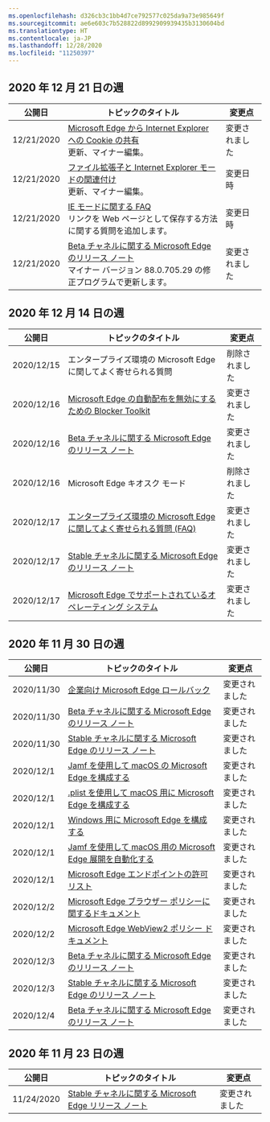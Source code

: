 ```yaml
---
ms.openlocfilehash: d326cb3c1bb4d7ce792577c025da9a73e985649f
ms.sourcegitcommit: ae6e603c7b528822d8992909939435b3130604bd
ms.translationtype: HT
ms.contentlocale: ja-JP
ms.lasthandoff: 12/28/2020
ms.locfileid: "11250397"
---
```

<!-- This file is generated automatically each week. Changes made to this file will be overwritten.-->

## 2020 年 12 月 21 日の週

| 公開日 |トピックのタイトル | 変更点 |
|------|------------|--------|
| 12/21/2020 | [Microsoft Edge から Internet Explorer への Cookie の共有](/DeployEdge/edge-ie-mode-add-guidance-cookieshare)<br>更新、マイナー編集。 | 変更されました |
| 12/21/2020 | [ファイル拡張子と Internet Explorer モードの関連付け](/DeployEdge/edge-ie-mode-add-guidance-filetype-associations)<br>更新、マイナー編集。 | 変更日時 |
| 12/21/2020 | [IE モードに関する FAQ](/DeployEdge/edge-ie-mode-faq)<br>リンクを Web ページとして保存する方法に関する質問を追加します。 | 変更日時 |
| 12/21/2020 | [Beta チャネルに関する Microsoft Edge のリリース ノート](/DeployEdge/microsoft-edge-relnote-beta-channel)<br>マイナー バージョン 88.0.705.29 の修正プログラムで更新します。 | 変更されました |


## 2020 年 12 月 14 日の週


| 公開日 |トピックのタイトル | 変更点 |
|------|------------|--------|
| 2020/12/15 | エンタープライズ環境の Microsoft Edge に関してよく寄せられる質問 | 削除されました |
| 2020/12/16 | [Microsoft Edge の自動配布を無効にするための Blocker Toolkit](/DeployEdge/microsoft-edge-blocker-toolkit) | 変更されました |
| 2020/12/16 | [Beta チャネルに関する Microsoft Edge のリリース ノート](/DeployEdge/microsoft-edge-relnote-beta-channel) | 変更されました |
| 2020/12/16 | Microsoft Edge キオスク モード | 削除されました |
| 2020/12/17 | [エンタープライズ環境の Microsoft Edge に関してよく寄せられる質問 (FAQ)](/DeployEdge/faqs-edge-in-the-enterprise) | 変更されました |
| 2020/12/17 | [Stable チャネルに関する Microsoft Edge のリリース ノート](/DeployEdge/microsoft-edge-relnote-stable-channel) | 変更されました |
| 2020/12/17 | [Microsoft Edge でサポートされているオペレーティング システム](/DeployEdge/microsoft-edge-supported-operating-systems) | 変更されました |


## 2020 年 11 月 30 日の週


| 公開日 |トピックのタイトル | 変更点 |
|------|------------|--------|
| 2020/11/30 | [企業向け Microsoft Edge ロールバック](/DeployEdge/edge-learnmore-rollback) | 変更されました |
| 2020/11/30 | [Beta チャネルに関する Microsoft Edge のリリース ノート](/DeployEdge/microsoft-edge-relnote-beta-channel) | 変更されました |
| 2020/11/30 | [Stable チャネルに関する Microsoft Edge のリリース ノート](/DeployEdge/microsoft-edge-relnote-stable-channel) | 変更されました |
| 2020/12/1 | [Jamf を使用して macOS の Microsoft Edge を構成する](/DeployEdge/configure-microsoft-edge-on-mac-jamf) | 変更されました |
| 2020/12/1 | [.plist を使用して macOS 用に Microsoft Edge を構成する](/DeployEdge/configure-microsoft-edge-on-mac) | 変更されました |
| 2020/12/1 | [Windows 用に Microsoft Edge を構成する](/DeployEdge/configure-microsoft-edge) | 変更されました |
| 2020/12/1 | [Jamf を使用して macOS 用の Microsoft Edge 展開を自動化する](/DeployEdge/deploy-edge-mac-jamf) | 変更されました |
| 2020/12/1 | [Microsoft Edge エンドポイントの許可リスト](/DeployEdge/microsoft-edge-security-endpoints) | 変更されました |
| 2020/12/2 | [Microsoft Edge ブラウザー ポリシーに関するドキュメント](/DeployEdge/microsoft-edge-policies) | 変更されました |
| 2020/12/2 | [Microsoft Edge WebView2 ポリシー ドキュメント](/DeployEdge/microsoft-edge-webview-policies) | 変更されました |
| 2020/12/3 | [Beta チャネルに関する Microsoft Edge のリリース ノート](/DeployEdge/microsoft-edge-relnote-beta-channel) | 変更されました |
| 2020/12/3 | [Stable チャネルに関する Microsoft Edge のリリース ノート](/DeployEdge/microsoft-edge-relnote-stable-channel) | 変更されました |
| 2020/12/4 | [Beta チャネルに関する Microsoft Edge のリリース ノート](/DeployEdge/microsoft-edge-relnote-beta-channel) | 変更されました |


## 2020 年 11 月 23 日の週


| 公開日 |トピックのタイトル | 変更点 |
|------|------------|--------|
| 11/24/2020 | [Stable チャネルに関する Microsoft Edge リリース ノート](/DeployEdge/microsoft-edge-relnote-stable-channel) | 変更されました |

